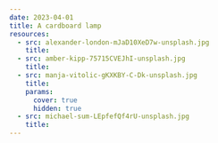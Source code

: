```yaml
---
date: 2023-04-01
title: A cardboard lamp
resources:
  - src: alexander-london-mJaD10XeD7w-unsplash.jpg
    title: 
  - src: amber-kipp-75715CVEJhI-unsplash.jpg
    title: 
  - src: manja-vitolic-gKXKBY-C-Dk-unsplash.jpg
    title: 
    params:
      cover: true
      hidden: true
  - src: michael-sum-LEpfefQf4rU-unsplash.jpg
    title: 
---
```

